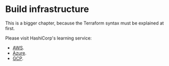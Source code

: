 # Build infrastructure

This is a bigger chapter, because the Terraform syntax must be explained at first.

Please visit HashiCorp's learning service:

- [AWS](https://learn.hashicorp.com/collections/terraform/aws-get-started).
- [Azure](https://learn.hashicorp.com/collections/terraform/azure-get-started).
- [GCP](https://learn.hashicorp.com/collections/terraform/gcp-get-started).
